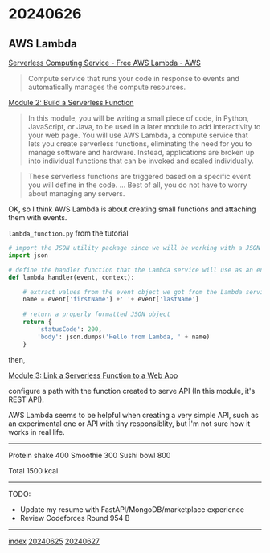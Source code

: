 <head><meta name="viewport" content="width=device-width, initial-scale=1.0, user-scalable=yes" /><meta charset="UTF-8"></head>

# 20240626

## AWS Lambda

[Serverless Computing Service - Free AWS Lambda - AWS](https://aws.amazon.com/pm/lambda/)

> Compute service that runs your code in response to events and automatically manages the compute resources.

[Module 2: Build a Serverless Function](https://aws.amazon.com/getting-started/hands-on/build-web-app-s3-lambda-api-gateway-dynamodb/module-two/)

> In this module, you will be writing a small piece of code, in Python, JavaScript, or Java, to be used in a later module to add interactivity to your web page. You will use AWS Lambda, a compute service that lets you create serverless functions, eliminating the need for you to manage software and hardware. Instead, applications are broken up into individual functions that can be invoked and scaled individually.

> These serverless functions are triggered based on a specific event you will define in the code. ... Best of all, you do not have to worry about managing any servers.

OK, so I think AWS Lambda is about creating small functions and attaching them with events.

`lambda_function.py` from the tutorial

```lambda_function.py
# import the JSON utility package since we will be working with a JSON object
import json

# define the handler function that the Lambda service will use as an entry point
def lambda_handler(event, context):

    # extract values from the event object we got from the Lambda service
    name = event['firstName'] +' '+ event['lastName']
    
    # return a properly formatted JSON object
    return {
        'statusCode': 200,
        'body': json.dumps('Hello from Lambda, ' + name)
    }
```

then,

[Module 3: Link a Serverless Function to a Web App](https://aws.amazon.com/getting-started/hands-on/build-web-app-s3-lambda-api-gateway-dynamodb/module-three/)

configure a path with the function created to serve API (In this module, it\'s REST API).

AWS Lambda seems to be helpful when creating a very simple API, such as an experimental one or API with tiny responsiblity, but I\'m not sure how it works in real life.

---

Protein shake 400
Smoothie 300
Sushi bowl 800

Total 1500 kcal

---

TODO:

- Update my resume with FastAPI/MongoDB/marketplace experience
- Review Codeforces Round 954 B

---

[index](../../index.html)
[20240625](20240625.html)
[20240627](20240627.html)
